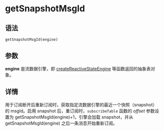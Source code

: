 # getSnapshotMsgId

## 语法

`getSnapshotMsgId(engine)`

## 参数

**engine** 是流数据引擎，即 [createReactiveStateEngine](../c/createReactiveStateEngine.md) 等函数返回的抽象表对象。

## 详情

用于订阅断开后重新订阅时，获取指定流数据引擎的最近一个快照（snapshot）的 msgId。启用 snapshot
后，重订阅时，`subscribeTable` 函数的 *offset* 参数设置为
getSnapshotMsgId(engine)+1，引擎会加载 snapshot，并从 getSnapshotMsgId(engine)
之后一条消息开始重新订阅。

